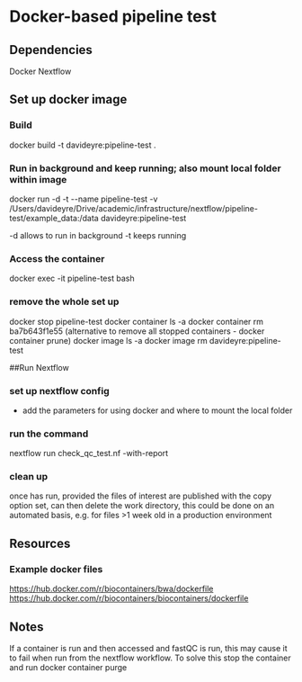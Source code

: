 # Docker-based pipeline test

## Dependencies
Docker
Nextflow

## Set up docker image

### Build
docker build -t davideyre:pipeline-test .

### Run in background and keep running; also mount local folder within image
docker run -d -t --name pipeline-test -v /Users/davideyre/Drive/academic/infrastructure/nextflow/pipeline-test/example_data:/data davideyre:pipeline-test

-d allows to run in background
-t keeps running

### Access the container
docker exec -it pipeline-test bash



### remove the whole set up
docker stop pipeline-test
docker container ls -a
docker container rm ba7b643f1e55 (alternative to remove all stopped containers - docker container prune)
docker image ls -a
docker image rm davideyre:pipeline-test



##Run Nextflow

### set up nextflow config
 - add the parameters for using docker and where to mount the local folder

### run the command
nextflow run check_qc_test.nf -with-report

### clean up
once has run, provided the files of interest are published with the copy option set, can then delete the work directory, this could be done on an automated basis, e.g. for files >1 week old in a production environment

## Resources

### Example docker files
https://hub.docker.com/r/biocontainers/bwa/dockerfile
https://hub.docker.com/r/biocontainers/biocontainers/dockerfile

## Notes

If a container is run and then accessed and fastQC is run, this may cause it to fail when run from the nextflow workflow. To solve this stop the container and run docker container purge